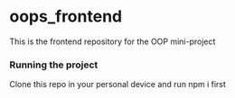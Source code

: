 # oops_frontend
This is the frontend repository for the OOP mini-project

### Running the project
Clone this repo in your personal device and run npm i first
